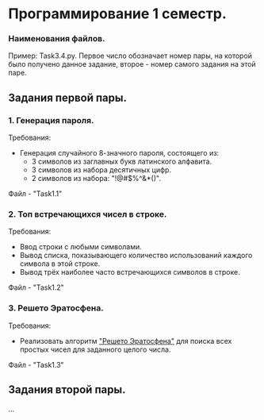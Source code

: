 # Программирование 1 семестр.

### Наименования файлов.
Пример: Task3.4.py. Первое число обозначает номер пары, на которой было получено данное задание, второе - номер самого задания на этой паре.

## Задания первой пары.

### 1. Генерация пароля.
Требования:
- Генерация случайного 8-значного пароля, состоящего из:
  - 3 символов из заглавных букв латинского алфавита.
  - 3 символов из набора десятичных цифр.
  - 2 символов из набора: "!@#$%^&*()".

Файл - "Task1.1"

### 2. Топ встречающихся чисел в строке.
Требования:
- Ввод строки с любыми символами.
- Вывод списка, показывающего количество использований каждого символа в этой строке.
- Вывод трёх наиболее часто встречающихся символов в строке.

Файл - "Task1.2"

### 3. Решето Эратосфена.
Требования:
- Реализовать алгоритм ["Решето Эратосфена"](https://ru.wikipedia.org/wiki/%D0%A0%D0%B5%D1%88%D0%B5%D1%82%D0%BE_%D0%AD%D1%80%D0%B0%D1%82%D0%BE%D1%81%D1%84%D0%B5%D0%BD%D0%B0) для поиска всех простых чисел для заданного целого числа.

Файл - "Task1.3"

## Задания второй пары.
...
